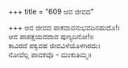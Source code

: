 +++
title = "609 ಆವ ಜೀವದ"

+++
ಆವ ಜೀವದ ಪಾಕವಾವನುಭವದಿನಹುದೊ!।  
ಆವ ಪಾಪಕ್ಷಯವದಾವ ಪುಣ್ಯದಿನೋ!॥  
ಕಾವಿರದೆ ಪಕ್ವವಹ ಜೀವವಿಳೆಯೊಳಗಿರದು।  
ನೋವೆಲ್ಲ ಪಾವಕವೊ - ಮಂಕುತಿಮ್ಮ॥  
